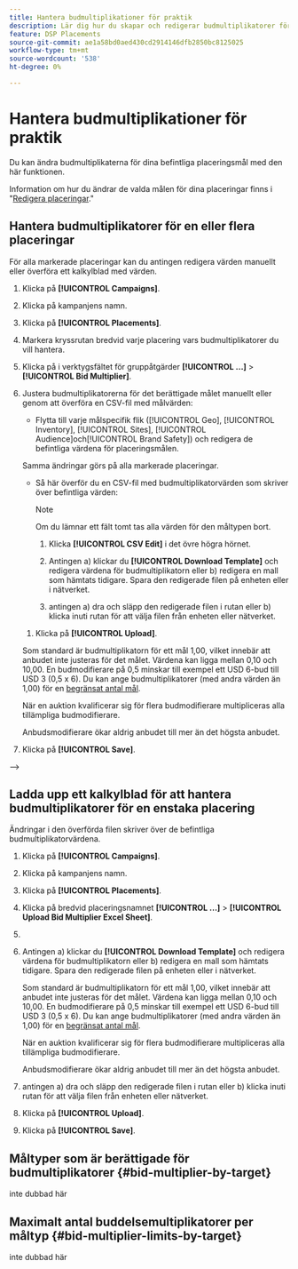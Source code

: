 ```yaml
---
title: Hantera budmultiplikationer för praktik
description: Lär dig hur du skapar och redigerar budmultiplikatorer för angivna placeringsmål.
feature: DSP Placements
source-git-commit: ae1a58bd0aed430cd2914146dfb2850bc8125025
workflow-type: tm+mt
source-wordcount: '538'
ht-degree: 0%

---
```


# Hantera budmultiplikationer för praktik


<!--

See if any of these procedures are implemented; may need to be edited and/or re-worded based on functionality/UI

-->

Du kan ändra budmultiplikaterna för dina befintliga placeringsmål med den här funktionen.

Information om hur du ändrar de valda målen för dina placeringar finns i &quot;[Redigera placeringar](/help/dsp/campaign-management/placements/placement-edit.md).&quot;

## Hantera budmultiplikatorer för en eller flera placeringar

För alla markerade placeringar kan du antingen redigera värden manuellt eller överföra ett kalkylblad med värden.

1. Klicka på **[!UICONTROL Campaigns]**.

1. Klicka på kampanjens namn.

1. Klicka på **[!UICONTROL Placements]**.

1. Markera kryssrutan bredvid varje placering vars budmultiplikatorer du vill hantera.

1. Klicka på i verktygsfältet för gruppåtgärder **[!UICONTROL ...]** > **[!UICONTROL Bid Multiplier]**.

1. Justera budmultiplikatorerna för det berättigade målet manuellt eller genom att överföra en CSV-fil med målvärden:

   * Flytta till varje målspecifik flik ([!UICONTROL Geo], [!UICONTROL Inventory], [!UICONTROL Sites], [!UICONTROL Audience]och[!UICONTROL Brand Safety]) och redigera de befintliga värdena för placeringsmålen.

   Samma ändringar görs på alla markerade placeringar.

   * Så här överför du en CSV-fil med budmultiplikatorvärden som skriver över befintliga värden:

     >[!NOTE]
     >
     >Om du lämnar ett fält tomt tas alla värden för den måltypen bort.<!-- Verify and re-word if needed. I'm not sure if you'll be able to have multiple data rows (one per placement) or if there will be only one data row applicable for all. -->

      1. Klicka **[!UICONTROL CSV Edit]** i det övre högra hörnet.

      1. Antingen a) klickar du **[!UICONTROL Download Template]** och redigera värdena för budmultiplikatorn eller b) redigera en mall som hämtats tidigare. Spara den redigerade filen på enheten eller i nätverket.

      1. antingen a) dra och släpp den redigerade filen i rutan eller b) klicka inuti rutan för att välja filen från enheten eller nätverket.

   1. Klicka på **[!UICONTROL Upload]**.

   Som standard är budmultiplikatorn för ett mål 1,00, vilket innebär att anbudet inte justeras för det målet. Värdena kan ligga mellan 0,10 och 10,00. En budmodifierare på 0,5 minskar till exempel ett USD 6-bud till USD 3 (0,5 x 6). Du kan ange budmultiplikatorer (med andra värden än 1,00) för en [begränsat antal mål](#bid-multiplier-limits-by-target).

   När en auktion kvalificerar sig för flera budmodifierare multipliceras alla tillämpliga budmodifierare.

   Anbudsmodifierare ökar aldrig anbudet till mer än det högsta anbudet.

1. Klicka på **[!UICONTROL Save]**.

—>

## Ladda upp ett kalkylblad för att hantera budmultiplikatorer för en enstaka placering<!-- Is this still going to exist independently, or will you just do this via the "Bid Multiplier" option in the main context menu for placements? If both options, then reword headings for distinction -->

Ändringar i den överförda filen skriver över de befintliga budmultiplikatorvärdena.<!-- what if you delete a row? -->

1. Klicka på **[!UICONTROL Campaigns]**.

1. Klicka på kampanjens namn.

1. Klicka på **[!UICONTROL Placements]**.

1. Klicka på bredvid placeringsnamnet  **[!UICONTROL ...]** > **[!UICONTROL Upload Bid Multiplier Excel Sheet]**.

1. 
   <!-- Verify the rest of these steps. -->

1. Antingen a) klickar du **[!UICONTROL Download Template]** och redigera värdena för budmultiplikatorn eller b) redigera en mall som hämtats tidigare. Spara den redigerade filen på enheten eller i nätverket.

   Som standard är budmultiplikatorn för ett mål 1,00, vilket innebär att anbudet inte justeras för det målet. Värdena kan ligga mellan 0,10 och 10,00. En budmodifierare på 0,5 minskar till exempel ett USD 6-bud till USD 3 (0,5 x 6). Du kan ange budmultiplikatorer (med andra värden än 1,00) för en [begränsat antal mål](#bid-multiplier-limits-by-target).

   När en auktion kvalificerar sig för flera budmodifierare multipliceras alla tillämpliga budmodifierare.

   Anbudsmodifierare ökar aldrig anbudet till mer än det högsta anbudet.

1. antingen a) dra och släpp den redigerade filen i rutan eller b) klicka inuti rutan för att välja filen från enheten eller nätverket.

1. Klicka på **[!UICONTROL Upload]**.

1. Klicka på **[!UICONTROL Save]**.

## Måltyper som är berättigade för budmultiplikatorer {#bid-multiplier-by-target}

inte dubbad här

## Maximalt antal buddelsemultiplikatorer per måltyp {#bid-multiplier-limits-by-target}

inte dubbad här

<!--

>[!MORELIKETHIS]
>
>* [About Placement Management](placement-about.md)
>* [Edit Placements](placement-edit.md)
>* [View the Change Log for a Placement](placement-change-log.md)
>* [Placement Settings](placement-settings.md)
 -->
